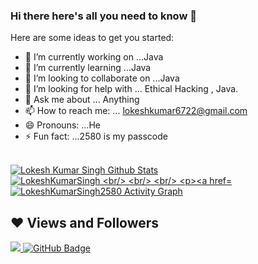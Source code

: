 ### Hi there here's all you need to know 👋




Here are some ideas to get you started:

- 🔭 I’m currently working on ...Java
- 🌱 I’m currently learning ...Java
- 👯 I’m looking to collaborate on ...Java
- 🤔 I’m looking for help with ... Ethical Hacking , Java.
- 💬 Ask me about ... Anything
- 📫 How to reach me: ... lokeshkumar6722@gmail.com
- 😄 Pronouns: ...He
- ⚡ Fun fact: ...2580 is my passcode




 <br/>
    <a href="https://github.com/LokeshKumarSingh2580/github-readme-stats"><img alt="Lokesh Kumar Singh Github Stats" src="https://github-readme-stats.vercel.app/api?username=LokeshKumarSingh2580&show_icons=true&count_private=true&theme=react&hide_border=true&bg_color=0D1117" /></a>
  <a href="https://github.com/SLokeshKumarSingh2580/github-readme-stats"><img alt="LokeshKumarSingh
 
 
 
  <br/>
  
  
<br/>
<br/>



<a href="https://github.comLokeshKumarSingh2580/github-readme-activity-graph"><img alt="LokeshKumarSingh2580 Activity Graph" src="https://activity-graph.herokuapp.com/graph?username=LokeshKumarSingh2580&&bg_color=0D1117&color=5BCDEC&line=5BCDEC&point=FFFFFF&hide_border=true" /></a>



## ❤ Views and Followers
<a href="https://github.com/Meghna-DAS/github-profile-views-counter">
    <img src="https://komarev.com/ghpvc/?username=LokeshKumarSingh2580">
</a>
<a href="https://github.com/LokeshKumarSingh2580?tab=followers"><img src="https://img.shields.io/github/followers/LokeshKumarSingh2580?label=Followers&style=social" alt="GitHub Badge"></a>
